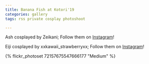 ```yaml
---
title: Banana Fish at Kotori'19
categories: gallery
tags: rss private cosplay photoshoot

---
```


Ash cosplayed by Zeikani; Follow them on [Instagram](https://www.instagram.com/Zeikani)!

Eiji cosplayed by xxkawaii_strawberryxx; Follow them on [Instagram](https://www.instagram.com/xxkawaii_strawberryxx)!

{% flickr_photoset 72157675547666177 "Medium" %}